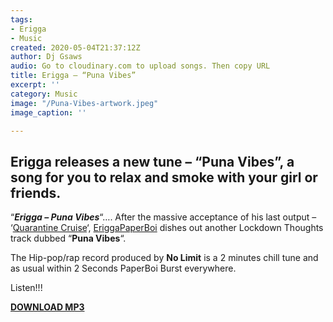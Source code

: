 ```yaml
---
tags:
- Erigga
- Music
created: 2020-05-04T21:37:12Z
author: Dj Gsaws
audio: Go to cloudinary.com to upload songs. Then copy URL
title: Erigga – “Puna Vibes”
excerpt: ''
category: Music
image: "/Puna-Vibes-artwork.jpeg"
image_caption: ''

---
```

## Erigga releases a new tune – “Puna Vibes”, a song for you to relax and smoke with your girl or friends.

“**_Erigga – Puna Vibes_**“…. After the massive acceptance of his last output – ‘[Quarantine Cruise](https://tooxclusive.com/erigga-quarantine-cruise/)‘, [EriggaPaperBoi](https://www.instagram.com/eriggapaperboi/) dishes out another Lockdown Thoughts track dubbed “**Puna Vibes**“.

The Hip-pop/rap record produced by **No Limit** is a 2 minutes chill tune and as usual within 2 Seconds PaperBoi Burst everywhere.

Listen!!!

[**DOWNLOAD MP3**](https://tooxclusive.com/wp-content/uploads/2020/05/Puna-Vibes-Erigga.mp3)